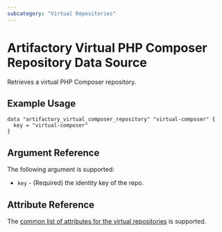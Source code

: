 ```yaml
---
subcategory: "Virtual Repositories"
---
```

# Artifactory Virtual PHP Composer Repository Data Source

Retrieves a virtual PHP Composer repository.

## Example Usage

```hcl
data "artifactory_virtual_composer_repository" "virtual-composer" {
  key = "virtual-composer"
}
```

## Argument Reference

The following argument is supported:

* `key` - (Required) the identity key of the repo.

## Attribute Reference

The [common list of attributes for the virtual repositories](../resources/virtual.md) is supported.